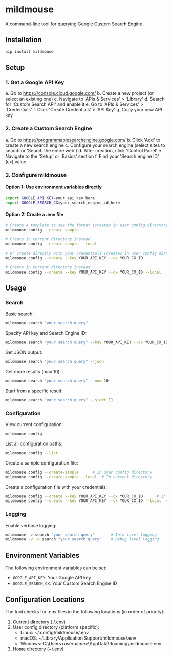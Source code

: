 # mildmouse

A command-line tool for querying Google Custom Search Engine.

## Installation

```bash
pip install mildmouse
```

## Setup

### 1. Get a Google API Key

a. Go to https://console.cloud.google.com/
b. Create a new project (or select an existing one)
c. Navigate to 'APIs & Services' > 'Library'
d. Search for 'Custom Search API' and enable it
e. Go to 'APIs & Services' > 'Credentials'
f. Click 'Create Credentials' > 'API Key'
g. Copy your new API key

### 2. Create a Custom Search Engine

a. Go to https://programmablesearchengine.google.com/
b. Click 'Add' to create a new search engine
c. Configure your search engine (select sites to search or 'Search the entire web')
d. After creation, click 'Control Panel'
e. Navigate to the 'Setup' or 'Basics' section
f. Find your 'Search engine ID' (cx) value

### 3. Configure mildmouse

#### Option 1: Use environment variables directly
```bash
export GOOGLE_API_KEY=your_api_key_here
export GOOGLE_SEARCH_CX=your_search_engine_id_here
```

#### Option 2: Create a .env file
```bash
# Create a template to see the format (creates in user config directory by default)
mildmouse config --create-sample

# Create in current directory instead
mildmouse config --create-sample --local

# Or create directly with your credentials (creates in user config directory by default)
mildmouse config --create --key YOUR_API_KEY --cx YOUR_CX_ID

# Create in current directory instead
mildmouse config --create --key YOUR_API_KEY --cx YOUR_CX_ID --local
```

## Usage

### Search

Basic search:
```bash
mildmouse search "your search query"
```

Specify API key and Search Engine ID:
```bash
mildmouse search "your search query" --key YOUR_API_KEY --cx YOUR_CX_ID
```

Get JSON output:
```bash
mildmouse search "your search query" --json
```

Get more results (max 10):
```bash
mildmouse search "your search query" --num 10
```

Start from a specific result:
```bash
mildmouse search "your search query" --start 11
```

### Configuration

View current configuration:
```bash
mildmouse config
```

List all configuration paths:
```bash
mildmouse config --list
```

Create a sample configuration file:
```bash
mildmouse config --create-sample      # In user config directory
mildmouse config --create-sample --local  # In current directory
```

Create a configuration file with your credentials:
```bash
mildmouse config --create --key YOUR_API_KEY --cx YOUR_CX_ID      # In user config directory
mildmouse config --create --key YOUR_API_KEY --cx YOUR_CX_ID --local  # In current directory
```

### Logging

Enable verbose logging:
```bash
mildmouse -v search "your search query"       # Info level logging
mildmouse -v -v search "your search query"    # Debug level logging
```

## Environment Variables

The following environment variables can be set:

- `GOOGLE_API_KEY`: Your Google API key
- `GOOGLE_SEARCH_CX`: Your Custom Search Engine ID

## Configuration Locations

The tool checks for .env files in the following locations (in order of priority):
1. Current directory (./.env)
2. User config directory (platform specific):
   - Linux: ~/.config/mildmouse/.env
   - macOS: ~/Library/Application Support/mildmouse/.env
   - Windows: C:\Users\<username>\AppData\Roaming\mildmouse\.env
3. Home directory (~/.env)
